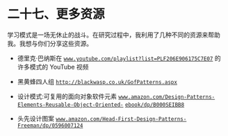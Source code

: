# 二十七、更多资源

学习模式是一场无休止的战斗。在研究过程中，我利用了几种不同的资源来帮助我。我想与你们分享这些资源。

*   德里克·巴纳斯在 [`www.youtube.com/playlist?list=PLF206E906175C7E07`](http://www.youtube.com/playlist?list=PLF206E906175C7E07) 的许多模式的 YouTube 视频

*   黑黄蜂四人组 [`http://blackwasp.co.uk/GofPatterns.aspx`](http://blackwasp.co.uk/GofPatterns.aspx)

*   设计模式:可复用的面向对象软件元素 [`www.amazon.com/Design-Patterns-Elements-Reusable-Object-Oriented-`](http://www.amazon.com/Design-Patterns-Elements-Reusable-Object-Oriented-) [`ebook/dp/B000SEIBB8`](http://www.amazon.com/Design-Patterns-Elements-Reusable-Object-Oriented-ebook/dp/B000SEIBB8)

*   头先设计图案 [`www.amazon.com/Head-First-Design-Patterns-Freeman/dp/0596007124`](http://www.amazon.com/Head-First-Design-Patterns-Freeman/dp/0596007124)